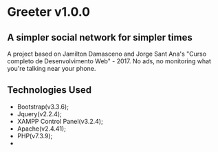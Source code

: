# Greeter v1.0.0

## A simpler social network for simpler times
A project based on Jamilton Damasceno and Jorge Sant Ana's "Curso completo de Desenvolvimento Web" - 2017.
No ads, no monitoring what you're talking near your phone.

## Technologies Used
* Bootstrap(v3.3.6);
* Jquery(v2.2.4);
* XAMPP Control Panel(v3.2.4);
* Apache(v2.4.41);
* PHP(v7.3.9);
* 